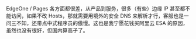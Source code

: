 EdgeOne / Pages 各方面都很差，从产品到服务，很多（有些）边缘 IP 甚至都不能访问，如果不改 Hosts，那就需要用境外的安全 DNS 来解析才行，客服也是一问三不知，还带点中式程序员的傲慢。这也是我宁愿花钱买阿里云 ESA 的原因，虽然也没有很好，但国内算高子了。

